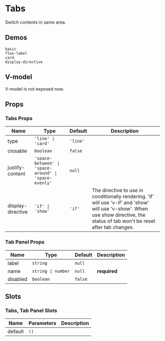 # Tabs
Switch contents in same area.
## Demos
```demo
basic
flex-label
card
display-directive
```
## V-model
V-model is not exposed now.
## Props
### Tabs Props
|Name|Type|Default|Description|
|-|-|-|-|
|type|`'line' \| 'card'`|`'line'`||
|closable|`boolean`|`false`||
|justify-content|`'space-between' \| 'space-around' \| 'space-evenly'`|`null`||
|display-directive|`'if' \| 'show'`|`'if'`|The directive to use in conditionally rendering. 'if' will use 'v-if' and 'show' will use 'v-show'. When use show directive, the status of tab won't be reset after tab changes.|

### Tab Panel Props
|Name|Type|Default|Description|
|-|-|-|-|
|label|`string`|`null`||
|name|`string \| number`|`null`|**required**|
|disabled|`boolean`|`false`||

## Slots
### Tabs, Tab Panel Slots
|Name|Parameters|Description|
|-|-|-|
|default|`()`||